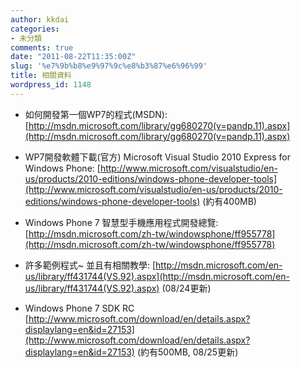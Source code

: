 ```yaml
---
author: kkdai
categories:
- 未分類
comments: true
date: "2011-08-22T11:35:00Z"
slug: '%e7%9b%b8%e9%97%9c%e8%b3%87%e6%96%99'
title: 相關資料
wordpress_id: 1148
---
```


  
  * 如何開發第一個WP7的程式(MSDN): [http://msdn.microsoft.com/library/gg680270(v=pandp.11).aspx](http://msdn.microsoft.com/library/gg680270(v=pandp.11).aspx)
   
  * WP7開發軟體下載(官方) Microsoft Visual Studio 2010 Express for Windows Phone: [http://www.microsoft.com/visualstudio/en-us/products/2010-editions/windows-phone-developer-tools](http://www.microsoft.com/visualstudio/en-us/products/2010-editions/windows-phone-developer-tools) (約有400MB) 
   
  * Windows Phone 7 智慧型手機應用程式開發總覽: [http://msdn.microsoft.com/zh-tw/windowsphone/ff955778](http://msdn.microsoft.com/zh-tw/windowsphone/ff955778)
   
  * 許多範例程式~ 並且有相關教學: [http://msdn.microsoft.com/en-us/library/ff431744(VS.92).aspx](http://msdn.microsoft.com/en-us/library/ff431744(VS.92).aspx) (08/24更新) 
   
  * Windows Phone 7 SDK RC [http://www.microsoft.com/download/en/details.aspx?displaylang=en&id=27153](http://www.microsoft.com/download/en/details.aspx?displaylang=en&id=27153) (約有500MB, 08/25更新) 
